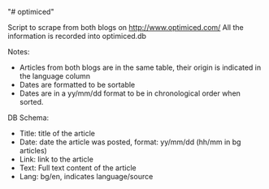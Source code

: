 "# optimiced" 

Script to scrape from both blogs on http://www.optimiced.com/
All the information is recorded into optimiced.db

Notes: 
- Articles from both blogs are in the same table, their origin is indicated in the language column
- Dates are formatted to be sortable
- Dates are in a yy/mm/dd format to be in chronological order when sorted.

DB Schema:
- Title: title of the article
- Date: date the article was posted, format: yy/mm/dd (hh/mm in bg articles) 
- Link: link to the article
- Text: Full text content of the article
- Lang: bg/en, indicates language/source

